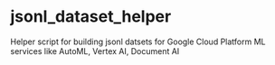 # jsonl_dataset_helper
Helper script for building jsonl datsets for Google Cloud Platform ML services like AutoML, Vertex AI, Document AI
